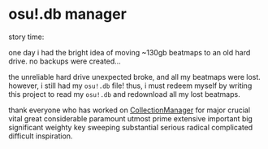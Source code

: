 # osu!.db manager
story time:

one day i had the bright idea of moving ~130gb beatmaps to an old hard drive. no backups were created...

the unreliable hard drive unexpected broke, and all my beatmaps were lost. however, i still had my `osu!.db` file! thus, i must redeem myself by writing this project to read my `osu!.db` and redownload all my lost beatmaps.

thank everyone who has worked on [CollectionManager](https://github.com/Piotrekol/CollectionManager) for major crucial vital great considerable paramount utmost prime extensive important big significant weighty key sweeping substantial serious radical complicated difficult inspiration.
